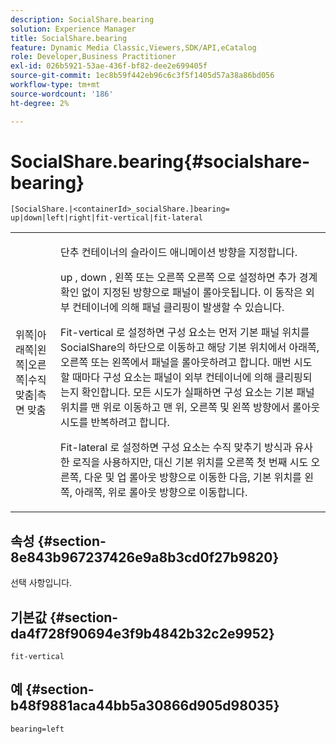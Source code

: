 ```yaml
---
description: SocialShare.bearing
solution: Experience Manager
title: SocialShare.bearing
feature: Dynamic Media Classic,Viewers,SDK/API,eCatalog
role: Developer,Business Practitioner
exl-id: 026b5921-53ae-436f-bf82-dee2e699405f
source-git-commit: 1ec8b59f442eb96c6c3f5f1405d57a38a86bd056
workflow-type: tm+mt
source-wordcount: '186'
ht-degree: 2%

---
```


# SocialShare.bearing{#socialshare-bearing}

`[SocialShare.|<containerId>_socialShare.]bearing= up|down|left|right|fit-vertical|fit-lateral`

<table id="table_0002BE81371D4E16A56FBEDD13FDF3C2"> 
 <tbody> 
  <tr> 
   <td colname="col1"> <p> <span class="codeph"> 위쪽|아래쪽|왼쪽|오른쪽|수직 맞춤|측면 맞춤  </span> </p> </td> 
   <td colname="col2"> <p> 단추 컨테이너의 슬라이드 애니메이션 방향을 지정합니다. </p> <p> <span class="codeph"> up </span>, <span class="codeph"> down </span>, <span class="codeph"> 왼쪽 </span> 또는 오른쪽 <span class="codeph"> 오른쪽 </span>으로 설정하면 추가 경계 확인 없이 지정된 방향으로 패널이 롤아웃됩니다. 이 동작은 외부 컨테이너에 의해 패널 클리핑이 발생할 수 있습니다. </p> <p><span class="codeph"> Fit-vertical </span> 로 설정하면 구성 요소는 먼저 기본 패널 위치를 SocialShare의 하단으로 이동하고 해당 기본 위치에서 아래쪽, 오른쪽 또는 왼쪽에서 패널을 롤아웃하려고 합니다. 매번 시도할 때마다 구성 요소는 패널이 외부 컨테이너에 의해 클리핑되는지 확인합니다. 모든 시도가 실패하면 구성 요소는 기본 패널 위치를 맨 위로 이동하고 맨 위, 오른쪽 및 왼쪽 방향에서 롤아웃 시도를 반복하려고 합니다. </p> <p><span class="codeph"> Fit-lateral </span> 로 설정하면 구성 요소는 수직 맞추기 방식과 유사한 로직을 사용하지만, 대신 기본 위치를 오른쪽 첫 번째 시도 오른쪽, 다운 및 업 롤아웃 방향으로 이동한 다음, 기본 위치를 왼쪽, 아래쪽, 위로 롤아웃 방향으로 이동합니다. </p> </td> 
  </tr> 
 </tbody> 
</table>

## 속성 {#section-8e843b967237426e9a8b3cd0f27b9820}

선택 사항입니다.

## 기본값 {#section-da4f728f90694e3f9b4842b32c2e9952}

`fit-vertical`

## 예 {#section-b48f9881aca44bb5a30866d905d98035}

`bearing=left`
